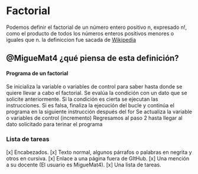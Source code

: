 # Factorial
Podemos definir el factorial de un número entero positivo n, expresado n!, como el producto de todos los números enteros positivos menores o iguales que n. la definiccion fue sacada de [Wikipedia](https://es.wikipedia.org/wiki/Factorial#:~:text=7%20Enlaces%20externos-,Definici%C3%B3n%20por%20producto%20e%20inducci%C3%B3n,menores%20o%20iguales%20que%20n.)
## @MigueMat4 ¿qué piensa de esta definición?

#### Programa de un factorial 
Se inicializa la variable o variables de control para saber hasta donde se quiere llevar a cabo el factorial. Se evalúa la condición con un dato que se solicite anteriormente. Si la condición es cierta se ejecutan las instrucciones. Si es falsa, finaliza la ejecución del bucle y continúa el programa en la siguiente instrucción después del for Se actualiza la variable o variables de control (incremento) Regresamos al paso 2 hasta llegar al dato solicitado para terinar el programa

### Lista de tareas
[x] Encabezados.
[x]	Texto normal, algunos párrafos o palabras en negrita y otros en cursiva.
[x]	Enlace a una página fuera de GItHub.
[x]	Una mención a su docente (El usuario es MigueMat4).
[x]	Una lista de tareas.

